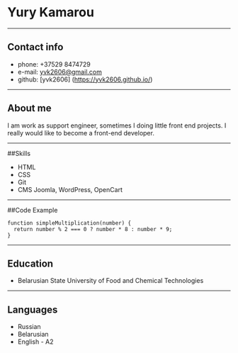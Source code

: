 # Yury Kamarou
***
## Contact info
* phone: +37529 8474729
* e-mail: yvk2606@gmail.com
* github: [yvk2606] (https://yvk2606.github.io/)
***
## About me
I am work as support engineer, sometimes I doing little front end projects. I really would like to become a front-end developer.
***

##Skills
* HTML
* CSS
* Git
* CMS Joomla, WordPress, OpenCart
***

##Code Example
```
function simpleMultiplication(number) {
  return number % 2 === 0 ? number * 8 : number * 9;
}
```
***
## Education
* Belarusian State University of Food and Chemical Technologies
***

## Languages
* Russian
* Belarusian
* English - A2

